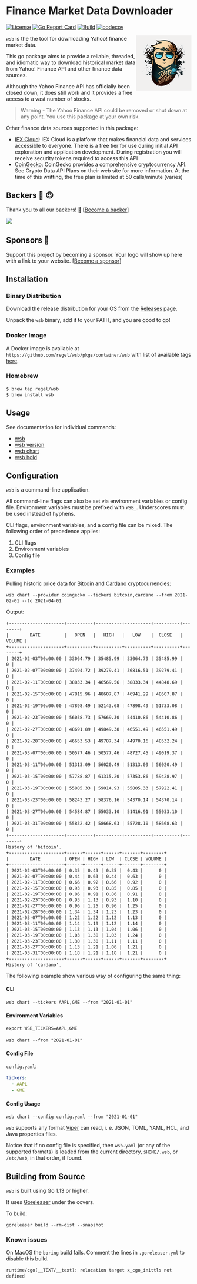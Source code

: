 # Finance Market Data Downloader

[![License](https://img.shields.io/badge/License-Apache%202.0-blue.svg)](https://opensource.org/licenses/Apache-2.0)
[![Go Report Card](https://goreportcard.com/badge/github.com/regel/wsb)](https://goreportcard.com/report/github.com/regel/wsb)
[![Build](https://github.com/regel/wsb/actions/workflows/build.yaml/badge.svg)](https://github.com/regel/wsb/actions/workflows/build.yaml)
[![codecov](https://codecov.io/github/regel/wsb/coverage.svg)](https://codecov.io/gh/regel/wsb)

<img
 src="./static/wsb.png"
 raw=true
 alt="Go client for downloading finance market data"
 width="150" align="right"
/>


`wsb` is the the tool for downloading Yahoo! finance market data.

This go package aims to provide a reliable, threaded, and idiomatic way to download historical market data from Yahoo! Finance API and other finance data sources.

Although the Yahoo Finance API has officially been closed down, it does still work and it provides a free access to a vast number of stocks.

>Warning - The Yahoo Finance API could be removed or shut down at any point. You use this package at your own risk.

Other finance data sources supported in this package:

- [IEX Cloud](https://iexcloud.io/docs/api/): IEX Cloud is a platform that makes financial data and services accessible to everyone. There is a free tier for use during initial API exploration and application development. During registration you will receive security tokens required to access this API
- [CoinGecko](https://www.coingecko.com/): CoinGecko provides a comprehensive cryptocurrency API. See Crypto Data API Plans on their web site for more information. At the time of this writting, the free plan is limited at 50 calls/minute (varies)

## Backers :dart: :heart_eyes:

Thank you to all our backers! 🙏 [[Become a backer](https://opencollective.com/gh-regel#backer)]

<a href="https://opencollective.com/gh-regel#backers" target="_blank"><img src="https://opencollective.com/gh-regel/backers.svg?width=890"></a>

## Sponsors :whale:

Support this project by becoming a sponsor. Your logo will show up here with a
link to your website. [[Become a
sponsor](https://opencollective.com/gh-regel#sponsor)]

## Installation

### Binary Distribution

Download the release distribution for your OS from the [Releases](https://github.com/regel/wsb/releases) page.

Unpack the `wsb` binary, add it to your PATH, and you are good to go!

### Docker Image

A Docker image is available at `https://github.com/regel/wsb/pkgs/container/wsb` with list of
available tags [here](https://github.com/regel/wsb/pkgs/container/wsb/versions).

### Homebrew

```console
$ brew tap regel/wsb
$ brew install wsb
```

## Usage

See documentation for individual commands:

* [wsb](doc/wsb.md)
* [wsb version](doc/wsb_version.md)
* [wsb chart](doc/wsb_chart.md)
* [wsb hold](doc/wsb_hold.md)

## Configuration

`wsb` is a command-line application.

All command-line flags can also be set via environment variables or config file.
Environment variables must be prefixed with `WSB_`.
Underscores must be used instead of hyphens.

CLI flags, environment variables, and a config file can be mixed.
The following order of precedence applies:

1. CLI flags
1. Environment variables
1. Config file

### Examples

Pulling historic price data for Bitcoin and [Cardano](https://cardano.org/) cryptocurrencies:

```
wsb chart --provider coingecko --tickers bitcoin,cardano --from 2021-02-01 --to 2021-04-01
```

Output:

```
+---------------------+----------+----------+----------+----------+--------+
|        DATE         |   OPEN   |   HIGH   |   LOW    |  CLOSE   | VOLUME |
+---------------------+----------+----------+----------+----------+--------+
| 2021-02-03T00:00:00 | 33064.79 | 35485.99 | 33064.79 | 35485.99 |      0 |
| 2021-02-07T00:00:00 | 37494.72 | 39279.41 | 36816.51 | 39279.41 |      0 |
| 2021-02-11T00:00:00 | 38833.34 | 46569.56 | 38833.34 | 44848.69 |      0 |
| 2021-02-15T00:00:00 | 47815.96 | 48607.87 | 46941.29 | 48607.87 |      0 |
| 2021-02-19T00:00:00 | 47898.49 | 52143.68 | 47898.49 | 51733.08 |      0 |
| 2021-02-23T00:00:00 | 56038.73 | 57669.30 | 54410.86 | 54410.86 |      0 |
| 2021-02-27T00:00:00 | 48691.89 | 49849.38 | 46551.49 | 46551.49 |      0 |
| 2021-02-28T00:00:00 | 46653.53 | 49787.34 | 44970.16 | 48532.24 |      0 |
| 2021-03-07T00:00:00 | 50577.46 | 50577.46 | 48727.45 | 49019.37 |      0 |
| 2021-03-11T00:00:00 | 51313.09 | 56020.49 | 51313.09 | 56020.49 |      0 |
| 2021-03-15T00:00:00 | 57788.87 | 61315.20 | 57353.86 | 59428.97 |      0 |
| 2021-03-19T00:00:00 | 55805.33 | 59014.93 | 55805.33 | 57922.41 |      0 |
| 2021-03-23T00:00:00 | 58243.27 | 58376.16 | 54370.14 | 54370.14 |      0 |
| 2021-03-27T00:00:00 | 54584.87 | 55033.10 | 51416.91 | 55033.10 |      0 |
| 2021-03-31T00:00:00 | 55832.42 | 58668.63 | 55728.10 | 58668.63 |      0 |
+---------------------+----------+----------+----------+----------+--------+
History of 'bitcoin'.
+---------------------+------+------+------+-------+--------+
|        DATE         | OPEN | HIGH | LOW  | CLOSE | VOLUME |
+---------------------+------+------+------+-------+--------+
| 2021-02-03T00:00:00 | 0.35 | 0.43 | 0.35 |  0.43 |      0 |
| 2021-02-07T00:00:00 | 0.44 | 0.63 | 0.44 |  0.63 |      0 |
| 2021-02-11T00:00:00 | 0.66 | 0.92 | 0.66 |  0.92 |      0 |
| 2021-02-15T00:00:00 | 0.93 | 0.93 | 0.85 |  0.85 |      0 |
| 2021-02-19T00:00:00 | 0.86 | 0.91 | 0.86 |  0.91 |      0 |
| 2021-02-23T00:00:00 | 0.93 | 1.13 | 0.93 |  1.10 |      0 |
| 2021-02-27T00:00:00 | 0.96 | 1.25 | 0.96 |  1.25 |      0 |
| 2021-02-28T00:00:00 | 1.34 | 1.34 | 1.23 |  1.23 |      0 |
| 2021-03-07T00:00:00 | 1.22 | 1.22 | 1.12 |  1.13 |      0 |
| 2021-03-11T00:00:00 | 1.14 | 1.19 | 1.12 |  1.14 |      0 |
| 2021-03-15T00:00:00 | 1.13 | 1.13 | 1.04 |  1.06 |      0 |
| 2021-03-19T00:00:00 | 1.03 | 1.38 | 1.03 |  1.24 |      0 |
| 2021-03-23T00:00:00 | 1.30 | 1.30 | 1.11 |  1.11 |      0 |
| 2021-03-27T00:00:00 | 1.13 | 1.21 | 1.06 |  1.21 |      0 |
| 2021-03-31T00:00:00 | 1.18 | 1.21 | 1.18 |  1.21 |      0 |
+---------------------+------+------+------+-------+--------+
History of 'cardano'.
```

The following example show various way of configuring the same thing:

#### CLI

    wsb chart --tickers AAPL,GME --from "2021-01-01"

#### Environment Variables

    export WSB_TICKERS=AAPL,GME

    wsb chart --from "2021-01-01"

#### Config File

`config.yaml`:

```yaml
tickers:
  - AAPL
  - GME
```

#### Config Usage

    wsb chart --config config.yaml --from "2021-01-01"


`wsb` supports any format [Viper](https://github.com/spf13/viper) can read, i. e. JSON, TOML, YAML, HCL, and Java properties files.

Notice that if no config file is specified, then `wsb.yaml` (or any of the supported formats) is loaded from the current directory, `$HOME/.wsb`, or `/etc/wsb`, in that order, if found.

## Building from Source

`wsb` is built using Go 1.13 or higher.

It uses [Goreleaser](https://goreleaser.com/) under the covers.

To build:

```
goreleaser build --rm-dist --snapshot
```

### Known issues

On MacOS the `boring` build fails. Comment the lines in `.goreleaser.yml` to disable this build.

```
runtime/cgo(__TEXT/__text): relocation target x_cgo_inittls not defined
```

